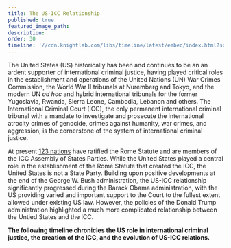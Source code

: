 ```yaml
---
title: The US-ICC Relationship
published: true
featured_image_path:
description:
order: 30
timeline: '//cdn.knightlab.com/libs/timeline/latest/embed/index.html?source=0AtZ5yV_Pso2idDZQRXNfUzQxd3JTQzhhMXg5UEpVYmc&font=Bevan-PotanoSans&maptype=toner&lang=en&height=900'
---
```


The United States (US) historically has been and continues to be an an ardent supporter of international criminal justice, having played critical roles in the establishment and operations of the United Nations (UN) War Crimes Commission, the World War II tribunals at Nuremberg and Tokyo, and the modern UN *ad hoc* and hybrid international tribunals for the former Yugoslavia, Rwanda, Sierra Leone, Cambodia, Lebanon and others. The International Criminal Court (ICC), the only permanent international criminal tribunal with a mandate to investigate and prosecute the international atrocity crimes of genocide, crimes against humanity, war crimes, and aggression, is the cornerstone of the system of international criminal justice.

At present [123 nations](https://asp.icc-cpi.int/en_menus/asp/states%20parties/pages/the%20states%20parties%20to%20the%20rome%20statute.aspx)&nbsp;have ratified the Rome Statute and are members of the ICC Assembly of States Parties. While the United States played a central role in the establishment of the Rome Statute that created the ICC, the United States is not a State Party. Building upon positive developments at the end of the George W. Bush administration, the US-ICC relationship significantly progressed during the Barack Obama administration, with the US providing varied and important support to the Court to the fullest extent allowed under existing US law. However, the policies of the Donald Trump administration highlighted a much more complicated relationship between the Untied States and the ICC.

**The following timeline chronicles the US role in international criminal justice, the creation of the ICC, and the evolution of US-ICC relations.**